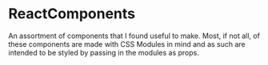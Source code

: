 # ReactComponents
An assortment of components that I found useful to make. Most, if not all, of these components are made with CSS Modules in mind and as such are intended to be styled by passing in the modules as props.
